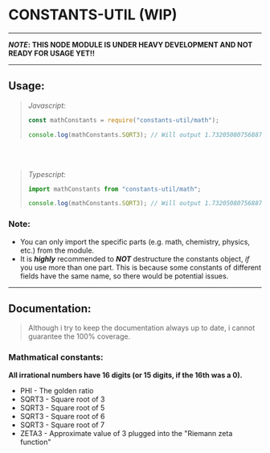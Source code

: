 # CONSTANTS-UTIL (WIP)

---

**_NOTE_: THIS NODE MODULE IS UNDER HEAVY DEVELOPMENT AND NOT READY FOR USAGE YET!!**

---

## Usage:

> _Javascript:_
>
> ```js
> const mathConstants = require("constants-util/math");
>
> console.log(mathConstants.SQRT3); // Will output 1.7320508075688772
> ```

<br />
<br />

> _Typescript:_
>
> ```ts
> import mathConstants from "constants-util/math";
>
> console.log(mathConstants.SQRT3); // Will output 1.7320508075688772
> ```

### Note:

-   You can only import the specific parts (e.g. math, chemistry, physics, etc.) from the module.
-   It is **_highly_** recommended to **_NOT_** destructure the constants object, _if_ you use more than one part. This is because some constants of different fields have the same name, so there would be potential issues.

---

## Documentation:

> Although i try to keep the documentation always up to date, i cannot guarantee the 100% coverage.

### Mathmatical constants:

**All irrational numbers have 16 digits (or 15 digits, if the 16th was a 0).**

-   PHI - The golden ratio
-   SQRT3 - Square root of 3
-   SQRT3 - Square root of 5
-   SQRT3 - Square root of 6
-   SQRT3 - Square root of 7
-   ZETA3 - Approximate value of 3 plugged into the "Riemann zeta function"
